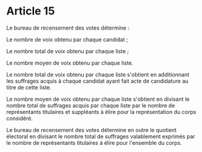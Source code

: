 # Article 15

Le bureau de recensement des votes détermine :

Le nombre de voix obtenu par chaque candidat ;

Le nombre total de voix obtenu par chaque liste ;

Le nombre moyen de voix obtenu par chaque liste.

Le nombre total de voix obtenu par chaque liste s'obtient en additionnant les suffrages acquis à chaque candidat ayant fait acte de candidature au titre de cette liste.

Le nombre moyen de voix obtenu par chaque liste s'obtient en divisant le nombre total de suffrages acquis par chaque liste par le nombre de représentants titulaires et suppléants à élire pour la représentation du corps considéré.

Le bureau de recensement des votes détermine en outre le quotient électoral en divisant le nombre total de suffrages valablement exprimés par le nombre de représentants titulaires à élire pour l'ensemble du corps.
